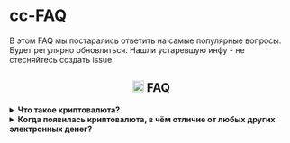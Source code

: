 # cc-FAQ
В этом FAQ мы постарались ответить на самые популярные вопросы. Будет регулярно обновляться. Нашли устаревшую инфу - не стесняйтесь создать issue.
### <h2 align="center"><img width=20px src="https://cdn-icons-png.flaticon.com/128/7425/7425907.png"> FAQ</h2>

<details><summary><b> Что такое криптовалюта?</b></summary>
Это цифровая валюта (электронные деньги), которая работает в полностью автоматическом режиме, а всю ответственность за свои средства несёт сам пользователь. Сам термин «криптовалюта» закрепился за биткоином в 2011 году, спустя 3 года после появления Биткоина. До тех пор, в основном использолся термин «electronic cash» (электронная наличность).
</details>
<details><summary><b> Когда появилась криптовалюта, в чём отличие от любых других электронных денег?</b></summary>
В 1983 году впервые предложили «протоколы электронной наличности».
Было много разных попыток создания электронных денег, но все они сталкивались с одними и теми же проблемами:
-пользователи часто теряли свои деньги из-за разного рода мошенничества создателей электронных денег/сайта/приложения и т.д.
-пользователи могли потерять свои деньги из-за решения суда или по требованию полиции
-обязательно нужен посредник, которому пользователи должны были платить комиссии
-прозрачность для государства и для преступников/хакеров/воров тоже не шла на пользу обычному пользователю

Биткоин, который был создан на основе bit-gold, хорошо решал все эти вопросы, что способствовало массовому привлечению людей и резким скачкам курса.
</details>
